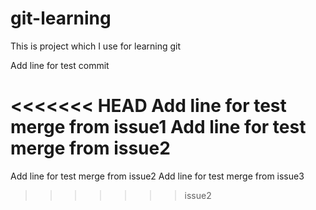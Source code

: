 # git-learning
This is project which I use for learning git

Add line for test commit

<<<<<<< HEAD
Add line for test merge from issue1
Add line for test merge from issue2
=======
Add line for test merge from issue2
Add line for test merge from issue3
>>>>>>> issue2

